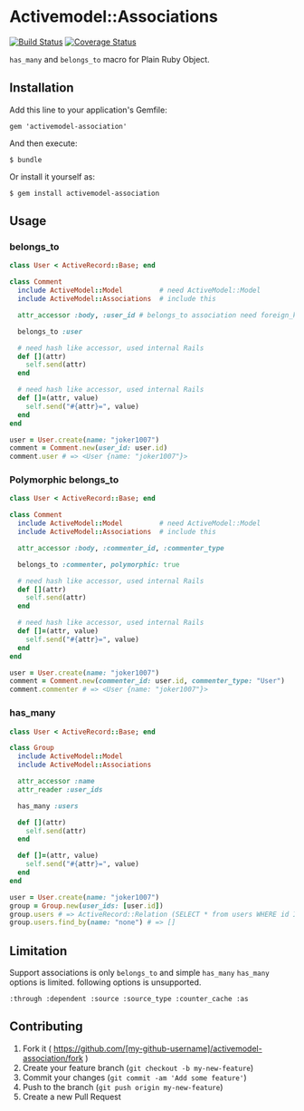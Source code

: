 # Activemodel::Associations
[![Build Status](https://travis-ci.org/joker1007/activemodel-associations.svg?branch=master)](https://travis-ci.org/joker1007/activemodel-associations)
[![Coverage Status](https://coveralls.io/repos/joker1007/activemodel-associations/badge.png)](https://coveralls.io/r/joker1007/activemodel-associations)

`has_many` and `belongs_to` macro for Plain Ruby Object.

## Installation

Add this line to your application's Gemfile:

    gem 'activemodel-association'

And then execute:

    $ bundle

Or install it yourself as:

    $ gem install activemodel-association

## Usage

### belongs\_to

```ruby
class User < ActiveRecord::Base; end

class Comment
  include ActiveModel::Model         # need ActiveModel::Model
  include ActiveModel::Associations  # include this

  attr_accessor :body, :user_id # belongs_to association need foreign_key attribute

  belongs_to :user

  # need hash like accessor, used internal Rails
  def [](attr)
    self.send(attr)
  end

  # need hash like accessor, used internal Rails
  def []=(attr, value)
    self.send("#{attr}=", value)
  end
end

user = User.create(name: "joker1007")
comment = Comment.new(user_id: user.id)
comment.user # => <User {name: "joker1007"}>
```

### Polymorphic belongs\_to

```ruby
class User < ActiveRecord::Base; end

class Comment
  include ActiveModel::Model         # need ActiveModel::Model
  include ActiveModel::Associations  # include this

  attr_accessor :body, :commenter_id, :commenter_type

  belongs_to :commenter, polymorphic: true

  # need hash like accessor, used internal Rails
  def [](attr)
    self.send(attr)
  end

  # need hash like accessor, used internal Rails
  def []=(attr, value)
    self.send("#{attr}=", value)
  end
end

user = User.create(name: "joker1007")
comment = Comment.new(commenter_id: user.id, commenter_type: "User")
comment.commenter # => <User {name: "joker1007"}>
```

### has\_many

```ruby
class User < ActiveRecord::Base; end

class Group
  include ActiveModel::Model
  include ActiveModel::Associations

  attr_accessor :name
  attr_reader :user_ids

  has_many :users

  def [](attr)
    self.send(attr)
  end

  def []=(attr, value)
    self.send("#{attr}=", value)
  end
end

user = User.create(name: "joker1007")
group = Group.new(user_ids: [user.id])
group.users # => ActiveRecord::Relation (SELECT * from users WHERE id IN (#{user.id}))
group.users.find_by(name: "none") # => []
```

## Limitation
Support associations is only `belongs_to` and simple `has_many`
`has_many` options is limited. following options is unsupported.

`:through :dependent :source :source_type :counter_cache :as`

## Contributing

1. Fork it ( https://github.com/[my-github-username]/activemodel-association/fork )
2. Create your feature branch (`git checkout -b my-new-feature`)
3. Commit your changes (`git commit -am 'Add some feature'`)
4. Push to the branch (`git push origin my-new-feature`)
5. Create a new Pull Request
